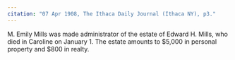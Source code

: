 ```yaml
---
citation: "07 Apr 1908, The Ithaca Daily Journal (Ithaca NY), p3."
---
```


M. Emily Mills was made administrator of the estate of Edward H. Mills, who died in Caroline on January 1. The estate amounts to $5,000 in personal property and $800 in realty.


